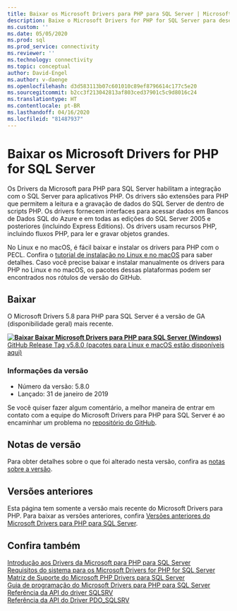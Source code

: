 ```yaml
---
title: Baixar os Microsoft Drivers para PHP para SQL Server | Microsoft Docs
description: Baixe o Microsoft Drivers for PHP for SQL Server para desenvolver aplicativos PHP que se conectam ao SQL Server e ao Banco de Dados SQL do Azure.
ms.custom: ''
ms.date: 05/05/2020
ms.prod: sql
ms.prod_service: connectivity
ms.reviewer: ''
ms.technology: connectivity
ms.topic: conceptual
author: David-Engel
ms.author: v-daenge
ms.openlocfilehash: d3d583113b07c601010c89ef8796614c177c5e20
ms.sourcegitcommit: b2cc3f213042813af803ced37901c5c9d8016c24
ms.translationtype: HT
ms.contentlocale: pt-BR
ms.lasthandoff: 04/16/2020
ms.locfileid: "81487937"
---
```

# <a name="download-the-microsoft-drivers-for-php-for-sql-server"></a>Baixar os Microsoft Drivers for PHP for SQL Server

Os Drivers da Microsoft para PHP para SQL Server habilitam a integração com o SQL Server para aplicativos PHP. Os drivers são extensões para PHP que permitem a leitura e a gravação de dados do SQL Server de dentro de scripts PHP. Os drivers fornecem interfaces para acessar dados em Bancos de Dados SQL do Azure e em todas as edições do SQL Server 2005 e posteriores (incluindo Express Editions). Os drivers usam recursos PHP, incluindo fluxos PHP, para ler e gravar objetos grandes.

No Linux e no macOS, é fácil baixar e instalar os drivers para PHP com o PECL. Confira o [tutorial de instalação no Linux e no macOS](installation-tutorial-linux-mac.md) para saber detalhes. Caso você precise baixar e instalar manualmente os drivers para PHP no Linux e no macOS, os pacotes dessas plataformas podem ser encontrados nos rótulos de versão do GitHub.

## <a name="download"></a>Baixar

O Microsoft Drivers 5.8 para PHP para SQL Server é a versão de GA (disponibilidade geral) mais recente.

**[![Baixar](../../ssms/media/download-icon.png) Baixar Microsoft Drivers para PHP para SQL Server (Windows)](https://go.microsoft.com/fwlink/?linkid=2120362)**  
[GitHub Release Tag v5.8.0 (pacotes para Linux e macOS estão disponíveis aqui)](https://github.com/Microsoft/msphpsql/releases/tag/v5.8.0)

### <a name="version-information"></a>Informações da versão

- Número da versão: 5.8.0
- Lançado: 31 de janeiro de 2019

Se você quiser fazer algum comentário, a melhor maneira de entrar em contato com a equipe do Microsoft Drivers para PHP para SQL Server é ao encaminhar um problema no [repositório do GitHub](https://github.com/Microsoft/msphpsql/issues).

## <a name="release-notes"></a>Notas de versão

Para obter detalhes sobre o que foi alterado nesta versão, confira as [notas sobre a versão](release-notes-php-sql-driver.md).

## <a name="previous-releases"></a>Versões anteriores

Esta página tem somente a versão mais recente do Microsoft Drivers para PHP. Para baixar as versões anteriores, confira [Versões anteriores do Microsoft Drivers para PHP para SQL Server](release-notes-php-sql-driver.md#previous-releases).

## <a name="see-also"></a>Confira também

[Introdução aos Drivers da Microsoft para PHP para SQL Server](getting-started-with-the-php-sql-driver.md)  
[Requisitos do sistema para os Microsoft Drivers for PHP for SQL Server](system-requirements-for-the-php-sql-driver.md)  
[Matriz de Suporte do Microsoft PHP Drivers para SQL Server](microsoft-php-drivers-for-sql-server-support-matrix.md)  
[Guia de programação do Microsoft Drivers para PHP para SQL Server](programming-guide-for-php-sql-driver.md)  
[Referência da API do driver SQLSRV](sqlsrv-driver-api-reference.md)  
[Referência da API do Driver PDO_SQLSRV](pdo-sqlsrv-driver-reference.md)  
